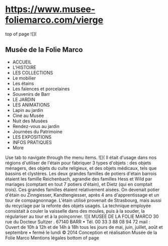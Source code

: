 # https://www.musee-foliemarco.com/vierge

top of page
![](
## Musée de la Folie Marco
 * ACCUEIL
 * L'HISTOIRE
 * LES COLLECTIONS
 * Le mobilier
 * Les étains
 * Les faïences et porcelaines
 * Souvenirs de Barr
 * LE JARDIN
 * LES ANIMATIONS
 * Lapin au jardin
 * Ciné au Musée
 * Nuit des Musées
 * Rendez-vous au jardin
 * Journées du Patrimoine
 * LES EXPOSITIONS
 * INFOS PRATIQUES
 * More

Use tab to navigate through the menu items.
![](
Il était d'usage dans nos régions d'utiliser de l'étain pour fabriquer 3 types d'objets : des objets ménagers, des objets du culte religieux, et des objets médicaux, tels que bassins et clystères.
Les deux grandes familles de potiers d'étain barrois étaient les famille Reichenbach, agrandie des familles Hess et Wild par mariages (comptant en tout 7 potiers d'étain), et Dietz (qui en comptait trois). Ces grandes familles étaient relativement aisées.
On devenait potier d'étain ou Zinngiesser, Kandtengiesser, après 4 ans d'apprentissage et un tour de compagnonnage. L'étain utilisé provenait de Strasbourg, mais aussi du recyclage par la refonte des objets usagés. La technique employée consistait à couler la vaisselle dans des moules, puis à la souder, la régulariser au tour et à la poinçonner.
![](
MUSEE DE LA FOLIE MARCO
30 rue du Docteur Sultzer . 67140 BARR • Tél. 00 33 3 88 08 94 72
mail : 
Ouvert de 10h à 12h et de 14h à 18h
tous les jours de mai, juin, juillet, août et septembre • fermé le lundi
© 2014 Conception et réalisation Musée de la Folie Marco
Mentions légales
bottom of page
